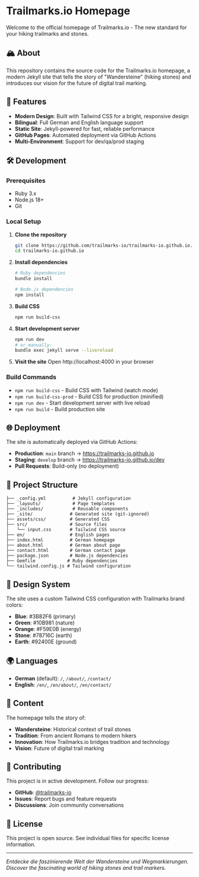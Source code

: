 # Trailmarks.io Homepage

Welcome to the official homepage of Trailmarks.io - The new standard for your hiking trailmarks and stones.

## 🏔️ About

This repository contains the source code for the Trailmarks.io homepage, a modern Jekyll site that tells the story of "Wandersteine" (hiking stones) and introduces our vision for the future of digital trail marking.

## 🚀 Features

- **Modern Design**: Built with Tailwind CSS for a bright, responsive design
- **Bilingual**: Full German and English language support
- **Static Site**: Jekyll-powered for fast, reliable performance
- **GitHub Pages**: Automated deployment via GitHub Actions
- **Multi-Environment**: Support for dev/qa/prod staging

## 🛠️ Development

### Prerequisites

- Ruby 3.x
- Node.js 18+
- Git

### Local Setup

1. **Clone the repository**
   ```bash
   git clone https://github.com/trailmarks-io/trailmarks-io.github.io.git
   cd trailmarks-io.github.io
   ```

2. **Install dependencies**
   ```bash
   # Ruby dependencies
   bundle install

   # Node.js dependencies
   npm install
   ```

3. **Build CSS**
   ```bash
   npm run build-css
   ```

4. **Start development server**
   ```bash
   npm run dev
   # or manually:
   bundle exec jekyll serve --livereload
   ```

5. **Visit the site**
   Open http://localhost:4000 in your browser

### Build Commands

- `npm run build-css` - Build CSS with Tailwind (watch mode)
- `npm run build-css-prod` - Build CSS for production (minified)
- `npm run dev` - Start development server with live reload
- `npm run build` - Build production site

## 🌐 Deployment

The site is automatically deployed via GitHub Actions:

- **Production**: `main` branch → https://trailmarks-io.github.io
- **Staging**: `develop` branch → https://trailmarks-io.github.io/dev
- **Pull Requests**: Build-only (no deployment)

## 📁 Project Structure

```
├── _config.yml          # Jekyll configuration
├── _layouts/            # Page templates
├── _includes/           # Reusable components
├── _site/              # Generated site (git-ignored)
├── assets/css/         # Generated CSS
├── src/                # Source files
│   └── input.css       # Tailwind CSS source
├── en/                 # English pages
├── index.html          # German homepage
├── about.html          # German about page
├── contact.html        # German contact page
├── package.json        # Node.js dependencies
├── Gemfile            # Ruby dependencies
└── tailwind.config.js # Tailwind configuration
```

## 🎨 Design System

The site uses a custom Tailwind CSS configuration with Trailmarks brand colors:

- **Blue**: #3B82F6 (primary)
- **Green**: #10B981 (nature)
- **Orange**: #F59E0B (energy)
- **Stone**: #78716C (earth)
- **Earth**: #92400E (ground)

## 🌍 Languages

- **German** (default): `/`, `/about/`, `/contact/`
- **English**: `/en/`, `/en/about/`, `/en/contact/`

## 📄 Content

The homepage tells the story of:
- **Wandersteine**: Historical context of trail stones
- **Tradition**: From ancient Romans to modern hikers
- **Innovation**: How Trailmarks.io bridges tradition and technology
- **Vision**: Future of digital trail marking

## 🤝 Contributing

This project is in active development. Follow our progress:

- **GitHub**: [@trailmarks-io](https://github.com/trailmarks-io)
- **Issues**: Report bugs and feature requests
- **Discussions**: Join community conversations

## 📜 License

This project is open source. See individual files for specific license information.

---

*Entdecke die faszinierende Welt der Wandersteine und Wegmarkierungen.*
*Discover the fascinating world of hiking stones and trail markers.*
